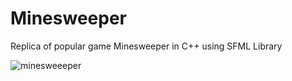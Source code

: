 # Minesweeper

Replica of popular game Minesweeper in C++ using SFML Library

![minesweeeper](https://user-images.githubusercontent.com/53315150/145848143-1187d2ac-0714-4cc8-a873-9954572e1ab7.png)
